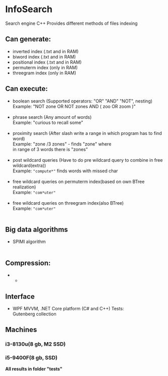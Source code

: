 # InfoSearch
Search engine C++
Provides different methods of files indexing

## Can generate:<br>
* inverted index (.txt and in RAM)<br>
* biword index (.txt and in RAM)<br>
* positional index (.txt and in RAM)<br>
* permuterm index (only in RAM)<br>
* threegram index (only in RAM)<br>

## Can execute:<br>
* boolean search (Supported operators: "OR" "AND" "NOT", nesting)<br>
 Example: "NOT zone OR NOT zones AND ( zoo OR zoom )" <br><br>
* phrase search (Any amount of words)<br>
 Example: "curious to recall some"<br><br>
* proximity search (After slash write a range in which program has to find word)<br>
 Example: "zone /3 zones" - finds "zone" where<br> 
 in range of 3 words there is "zones"<br><br>
* post wildcard queries (Have to do pre wildcard query to combine in free wildcard(extra))<br>
 Example: ```"compute*"``` finds words with missed char<br><br>
* free wildcard queries on permuterm index(based on own BTree realization)<br>
 Example: ```"com*uter"```<br><br>
* free wildcard queries on threegram index(also BTree)<br>
 Example: ```"com*uter"```<br><br>
## Big data algorithms
* SPIMI algorithm<br><br>
## Compression:<br>
* -
## Interface
* WPF MVVM, .NET Core platform (C# and C++)
Tests:<br>
Gutenberg collection<br>
## Machines
### i3-8130u(8 gb, M2 SSD)<br> 
### i5-9400F(8 gb, SSD)<br>
**All results in folder "tests"**
